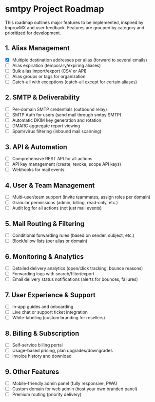 # smtpy Project Roadmap

This roadmap outlines major features to be implemented, inspired by ImprovMX and user feedback. Features are grouped by category and prioritized for development.

## 1. Alias Management
- [x] Multiple destination addresses per alias (forward to several emails)
- [ ] Alias expiration (temporary/expiring aliases)
- [ ] Bulk alias import/export (CSV or API)
- [ ] Alias groups or tags for organization
- [ ] Catch-all with exceptions (catch-all except for certain aliases)

## 2. SMTP & Deliverability
- [ ] Per-domain SMTP credentials (outbound relay)
- [ ] SMTP Auth for users (send mail through smtpy SMTP)
- [ ] Automatic DKIM key generation and rotation
- [ ] DMARC aggregate report viewing
- [ ] Spam/virus filtering (inbound mail scanning)

## 3. API & Automation
- [ ] Comprehensive REST API for all actions
- [ ] API key management (create, revoke, scope API keys)
- [ ] Webhooks for mail events

## 4. User & Team Management
- [ ] Multi-user/team support (invite teammates, assign roles per domain)
- [ ] Granular permissions (admin, billing, read-only, etc.)
- [ ] Audit log for all actions (not just mail events)

## 5. Mail Routing & Filtering
- [ ] Conditional forwarding rules (based on sender, subject, etc.)
- [ ] Block/allow lists (per alias or domain)

## 6. Monitoring & Analytics
- [ ] Detailed delivery analytics (open/click tracking, bounce reasons)
- [ ] Forwarding logs with search/filter/export
- [ ] Email delivery status notifications (alerts for bounces, failures)

## 7. User Experience & Support
- [ ] In-app guides and onboarding
- [ ] Live chat or support ticket integration
- [ ] White-labeling (custom branding for resellers)

## 8. Billing & Subscription
- [ ] Self-service billing portal
- [ ] Usage-based pricing, plan upgrades/downgrades
- [ ] Invoice history and download

## 9. Other Features
- [ ] Mobile-friendly admin panel (fully responsive, PWA)
- [ ] Custom domain for web admin (host your own branded panel)
- [ ] Premium routing (priority delivery) 